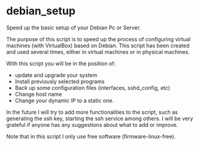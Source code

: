 # debian_setup
Speed up the basic setup of your Debian Pc or Server.

The purpose of this script is to speed up the process 
of configuring virtual machines (with VirtualBox) based 
on Debian. This script has been created and used several 
times, either in virtual machines or in physical machines. 


With this script you will be in the position of:

- update and upgrade your system
- Install previously selected programs
- Back up some configuration files (interfaces, sshd_config, etc)
- Change host name
- Change your dynamic IP to a static one.

In the future I will try to add more functionalities to 
the script, such as generating the ssh key, starting 
the ssh service among others. I will be very grateful 
if anyone has any suggestions about what to add or improve. 

Note that in this script I only use free software (firmware-linux-free).
